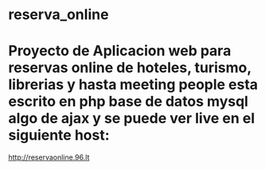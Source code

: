 reserva_online
==============

Proyecto de Aplicacion web para reservas online de hoteles, turismo, librerias y hasta meeting people 
esta escrito en php base de datos mysql algo de ajax y se puede ver live en el siguiente host:
==========================
http://reservaonline.96.lt
